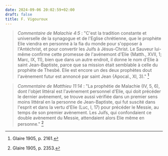 ```yaml
---
date: 2024-09-06 20:02:59+02:00
draft: false
title: F. Vigouroux
---
```





> *Commentaire de Malachie 4:5* : "C'est la tradition constante et universelle de la synagogue et de l'Eglise chrétienne, que le prophète Elie viendra en personne à la fia du monde pour s'opposer à l'Antéchrist, et pour convertir les Juifs à Jésus-Christ. Le Sauveur lui-même confirme cette promesse de l'avénemont d'Elie {Matth., XVII, 1; Marc, IX, 11), bien que dans un autre endroit, il donne le nom d'Elie à saint Jean-Baptiste, parce que sa mission était semblable à celle du prophète de Thesbé. Elie est encore un des deux prophètes dout l'avènement futur est annoncé par saint Jean {Apocal., XI, 3)." [^1]

[^1]: Glaire 1905, p. 2161.

> *Commentaire de Matthieu 11:14* : "La prophétie de Malachie (IV, 5, 6), dont l'objet littéral est l'avènement personnel d'Elie, qui doit précéder le dernier avènement, se trouve aussi vérifiée dans un premier sens moins littéral en la personne de Jean-Baptiste, qui fut suscité dans l'esprit et dans la vertu d'Elie (Luc, I, 17) pour précéder le Messie, au temps de son premier avènement. Les Juifs, qui confondaient ce double avènement du Messie, attendaient alors Elie même en personne." [^2]

[^2]: Glaire 1905, p. 2353.

